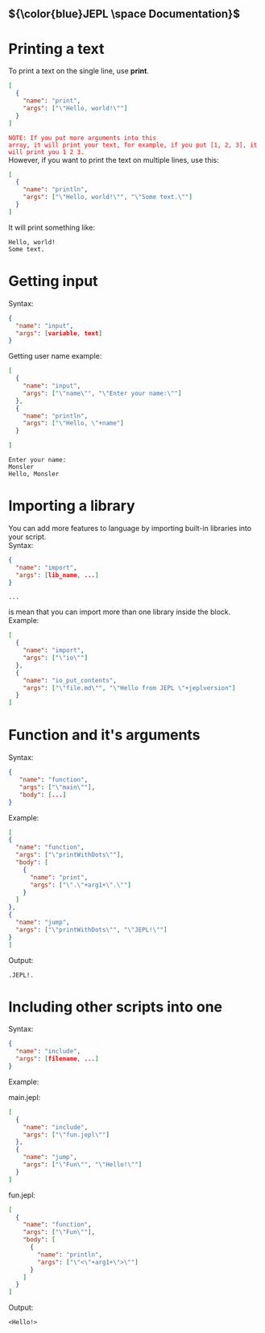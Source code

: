 ## ${\color{blue}JEPL \space Documentation}$
# Printing a text
To print a text on the single line, use <b>print</b>.<br>
```json
[
  {
    "name": "print",
    "args": ["\"Hello, world!\""]
  }
]
```
<code style="color : red">NOTE: If you put more arguments into this array, it will print your text, for example, if you put [1, 2, 3], it will print you 1 2 3.</code><br>
However, if you want to print the text on multiple lines, use this:
```json
[
  {
    "name": "println",
    "args": ["\"Hello, world!\"", "\"Some text.\""]
  }
]
```
It will print something like:<br>
```
Hello, world!
Some text.
```

# Getting input
Syntax: <br>

```json
{
  "name": "input",
  "args": [variable, text]
}
```
Getting user name example:<br>
```json
[
  {
    "name": "input",
    "args": ["\"name\"", "\"Enter your name:\""]
  },
  {
    "name": "println",
    "args": ["\"Hello, \"+name"]
  }

]
```
```
Enter your name:
Monsler
Hello, Monsler
```

# Importing a library 
You can add more features to language by importing built-in libraries into your script.<br>
Syntax:<br>
```json
{
  "name": "import",
  "args": [lib_name, ...]
}
```

```
...
```
 is mean that you can import more than one library inside the block.<br>
Example:<br>
```json
[
  {
    "name": "import",
    "args": ["\"io\""]
  },
  {
    "name": "io_put_contents",
    "args": ["\"file.md\"", "\"Hello from JEPL \"+jeplversion"]
  }
]
```

# Function and it's arguments
Syntax:
```json
{
   "name": "function",
   "args": ["\"main\""],
   "body": [...]
}
```
Example:<br>
```json
[
{
  "name": "function",
  "args": ["\"printWithDots\""],
  "body": [
    {
      "name": "print",
      "args": ["\".\"+arg1+\".\""]
    }
  ]
},
{
  "name": "jump",
  "args": ["\"printWithDots\"", "\"JEPL!\""]
}
]
```
Output: <br>
```
.JEPL!.
```

# Including other scripts into one
Syntax: <br>
```json
{
  "name": "include",
  "args": [filename, ...]
}
```
Example:<br>

main.jepl:
```json
[
  {
    "name": "include",
    "args": ["\"fun.jepl\""]
  },
  {
    "name": "jump",
    "args": ["\"Fun\"", "\"Hello!\""]
  }
]
```
fun.jepl:
```json
[
  {
    "name": "function",
    "args": ["\"Fun\""],
    "body": [
      {
        "name": "println",
        "args": ["\"<\"+arg1+\">\""]
      }
    ]
  }
]
```
Output:
```
<Hello!>
```
